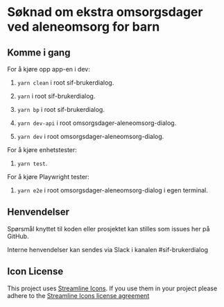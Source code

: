 # Søknad om ekstra omsorgsdager ved aleneomsorg for barn

## Komme i gang

For å kjøre opp app-en i dev:

1.  `yarn clean` i root sif-brukerdialog.
2.  `yarn` i root sif-brukerdialog.
3.  `yarn bp` i root sif-brukerdialog.

4.  `yarn dev-api` i root omsorgsdager-aleneomsorg-dialog.
5.  `yarn dev` i root omsorgsdager-aleneomsorg-dialog.

For å kjøre enhetstester:

1.  `yarn test`.

For å kjøre Playwright tester:

1.  `yarn e2e` i root omsorgsdager-aleneomsorg-dialog i egen terminal.

## Henvendelser

Spørsmål knyttet til koden eller prosjektet kan stilles som issues her på GitHub.

Interne henvendelser kan sendes via Slack i kanalen #sif-brukerdialog

## Icon License

This project uses [Streamline Icons](http://www.streamlineicons.com/). If you use them in your project please adhere to the [Streamline Icons license agreement](http://www.streamlineicons.com/license.html)
